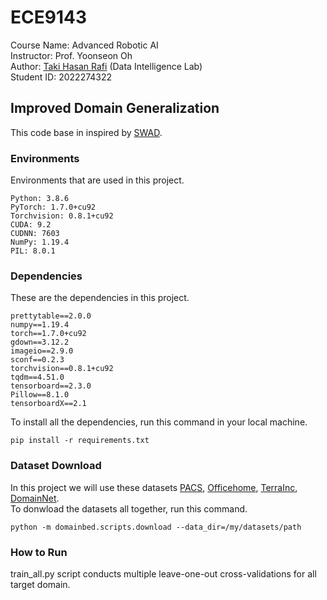# ECE9143
Course Name: Advanced Robotic AI 
<br>
Instructor: Prof. Yoonseon Oh <br>
Author: [Taki Hasan Rafi](https://takihasan.github.io/) (Data Intelligence Lab) <br>
Student ID: 2022274322 <br>
## Improved Domain Generalization
This code base in inspired by [SWAD](https://github.com/khanrc/swad/tree/main).
### Environments

Environments that are used in this project.
```
Python: 3.8.6
PyTorch: 1.7.0+cu92
Torchvision: 0.8.1+cu92
CUDA: 9.2
CUDNN: 7603
NumPy: 1.19.4
PIL: 8.0.1
```

### Dependencies
These are the dependencies in this project.
```
prettytable==2.0.0
numpy==1.19.4
torch==1.7.0+cu92
gdown==3.12.2
imageio==2.9.0
sconf==0.2.3
torchvision==0.8.1+cu92
tqdm==4.51.0
tensorboard==2.3.0
Pillow==8.1.0
tensorboardX==2.1
```

To install all the dependencies, run this command in your local machine.
```
pip install -r requirements.txt
```
### Dataset Download
In this project we will use these datasets [PACS](https://www.eecs.qmul.ac.uk/~dl307/project_iccv2017), [Officehome](https://www.hemanthdv.org/officeHomeDataset.html), [TerraInc](https://beerys.github.io/CaltechCameraTraps/), [DomainNet](https://ai.bu.edu/M3SDA/).
<br>
To donwload the datasets all together, run this command.
```
python -m domainbed.scripts.download --data_dir=/my/datasets/path
```

### How to Run
train_all.py script conducts multiple leave-one-out cross-validations for all target domain.
